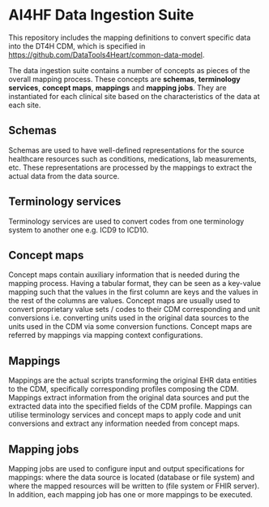 # AI4HF Data Ingestion Suite
This repository includes the mapping definitions to convert  specific data into the DT4H CDM, which is specified in https://github.com/DataTools4Heart/common-data-model.

The data ingestion suite contains a number of concepts as pieces of the overall mapping process. These concepts are **schemas**, **terminology services**, **concept maps**, **mappings** and **mapping jobs**. They are instantiated for each clinical site based on the characteristics of the data at each site.

## Schemas
Schemas are used to have well-defined representations for the source healthcare resources such as conditions, medications, lab measurements, etc. These representations are processed by the mappings to extract the actual data from the data source.

## Terminology services
Terminology services are used to convert codes from one terminology system to another one e.g. ICD9 to ICD10.

## Concept maps
Concept maps contain auxiliary information that is needed during the mapping process. Having a tabular format, they can be seen as a key-value mapping such that the values in the first column are keys and the values in the rest of the columns are values. Concept maps are usually used to convert proprietary value sets / codes to their CDM corresponding and unit conversions i.e. converting units used in the original data sources to the units used in the CDM via some conversion functions. Concept maps are referred by mappings via mapping context configurations.

## Mappings
Mappings are the actual scripts transforming the original EHR data entities to the CDM, specifically corresponding profiles composing the CDM. Mappings extract information from the original data sources and put the extracted data into the specified fields of the CDM profile. Mappings can utilise terminology services and concept maps to apply code and unit conversions and extract any information needed from concept maps.

## Mapping jobs
Mapping jobs are used to configure input and output specifications for mappings: where the data source is located (database or file system) and where the mapped resources will be written to (file system or FHIR server). In addition, each mapping job has one or more mappings to be executed.